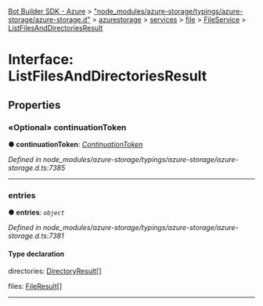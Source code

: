 [Bot Builder SDK - Azure](../README.md) > ["node_modules/azure-storage/typings/azure-storage/azure-storage.d"](../modules/_node_modules_azure_storage_typings_azure_storage_azure_storage_d_.md) > [azurestorage](../modules/_node_modules_azure_storage_typings_azure_storage_azure_storage_d_.azurestorage.md) > [services](../modules/_node_modules_azure_storage_typings_azure_storage_azure_storage_d_.azurestorage.services.md) > [file](../modules/_node_modules_azure_storage_typings_azure_storage_azure_storage_d_.azurestorage.services.file.md) > [FileService](../modules/_node_modules_azure_storage_typings_azure_storage_azure_storage_d_.azurestorage.services.file.fileservice.md) > [ListFilesAndDirectoriesResult](../interfaces/_node_modules_azure_storage_typings_azure_storage_azure_storage_d_.azurestorage.services.file.fileservice.listfilesanddirectoriesresult.md)



# Interface: ListFilesAndDirectoriesResult


## Properties
<a id="continuationtoken"></a>

### «Optional» continuationToken

**●  continuationToken**:  *[ContinuationToken](_node_modules_azure_storage_typings_azure_storage_azure_storage_d_.azurestorage.common.continuationtoken.md)* 

*Defined in node_modules/azure-storage/typings/azure-storage/azure-storage.d.ts:7385*





___

<a id="entries"></a>

###  entries

**●  entries**:  *`object`* 

*Defined in node_modules/azure-storage/typings/azure-storage/azure-storage.d.ts:7381*


#### Type declaration




 directories: [DirectoryResult](_node_modules_azure_storage_typings_azure_storage_azure_storage_d_.azurestorage.services.file.fileservice.directoryresult.md)[]






 files: [FileResult](_node_modules_azure_storage_typings_azure_storage_azure_storage_d_.azurestorage.services.file.fileservice.fileresult.md)[]







___


